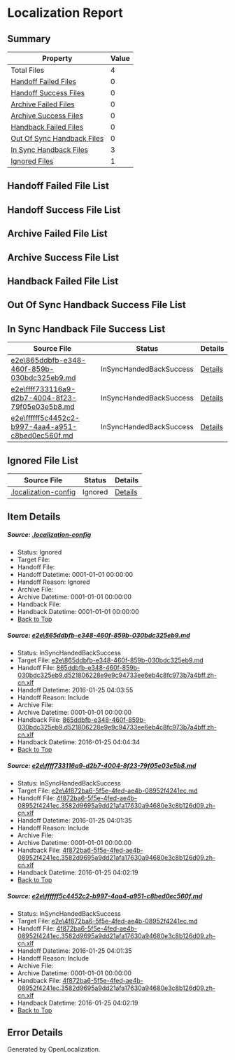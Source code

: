 # <a name='report-top'></a> Localization Report

## Summary
 Property | Value 
 -------- | ----- 
 Total Files | 4
[ Handoff Failed Files ](#handoff-failed-list)| 0
[ Handoff Success Files ](#handoff-success-list)| 0
[ Archive Failed Files ](#archive-failed-list)| 0
[ Archive Success Files ](#archive-success-list)| 0
[ Handback Failed Files ](#handback-failed-list)| 0
[ Out Of Sync Handback Files ](#outofsync-handback-success-list)| 0
[ In Sync Handback Files ](#insync-handback-success-list)| 3
[ Ignored Files ](#ignored-list)| 1

## <a name='handoff-failed-list'></a> Handoff Failed File List

## <a name='handoff-success-list'></a> Handoff Success File List

## <a name='archive-failed-list'></a> Archive Failed File List

## <a name='archive-success-list'></a> Archive Success File List

## <a name='handback-failed-list'></a> Handback Failed File List

## <a name='outofsync-handback-success-list'></a> Out Of Sync Handback Success File List

## <a name='insync-handback-success-list'></a> In Sync Handback File Success List
 Source File | Status | Details 
 ----------- | ------ | ------- 
 [e2e\865ddbfb-e348-460f-859b-030bdc325eb9.md](https://github.com/OpenLocalizationTest/oltest/blob/de5e63e80893aff53a6d7e79931f17a275bf589d/e2e/865ddbfb-e348-460f-859b-030bdc325eb9.md) | InSyncHandedBackSuccess | [Details](#95681d54cb0b74d6cb4eb40fdde3e7d9106c890b1)
 [e2e\ffff733116a9-d2b7-4004-8f23-79f05e03e5b8.md](https://github.com/OpenLocalizationTest/oltest/blob/de5e63e80893aff53a6d7e79931f17a275bf589d/e2e/ffff733116a9-d2b7-4004-8f23-79f05e03e5b8.md) | InSyncHandedBackSuccess | [Details](#04400b534cda6bca1d6f0fc7762f6d789d40c47f2)
 [e2e\ffffff5c4452c2-b997-4aa4-a951-c8bed0ec560f.md](https://github.com/OpenLocalizationTest/oltest/blob/de5e63e80893aff53a6d7e79931f17a275bf589d/e2e/ffffff5c4452c2-b997-4aa4-a951-c8bed0ec560f.md) | InSyncHandedBackSuccess | [Details](#04400b534cda6bca1d6f0fc7762f6d789d40c47f3)

## <a name='ignored-list'></a> Ignored File List
 Source File | Status | Details 
 ----------- | ------ | ------- 
 [.localization-config](https://github.com/OpenLocalizationTest/oltest/blob/de5e63e80893aff53a6d7e79931f17a275bf589d/.localization-config) | Ignored | [Details](#e4725be8631cbe979bbe0fa8b97cd75f1fd41d4d0)

## Item Details
##### <a name='e4725be8631cbe979bbe0fa8b97cd75f1fd41d4d0'></a> Source: [.localization-config](https://github.com/OpenLocalizationTest/oltest/blob/de5e63e80893aff53a6d7e79931f17a275bf589d/.localization-config)
* Status: Ignored
* Target File: 
* Handoff File: 
* Handoff Datetime: 0001-01-01 00:00:00
* Handoff Reason: Ignored
* Archive File: 
* Archive Datetime: 0001-01-01 00:00:00
* Handback File: 
* Handback Datetime: 0001-01-01 00:00:00
* [Back to Top](#report-top)

##### <a name='95681d54cb0b74d6cb4eb40fdde3e7d9106c890b1'></a> Source: [e2e\865ddbfb-e348-460f-859b-030bdc325eb9.md](https://github.com/OpenLocalizationTest/oltest/blob/de5e63e80893aff53a6d7e79931f17a275bf589d/e2e/865ddbfb-e348-460f-859b-030bdc325eb9.md)
* Status: InSyncHandedBackSuccess
* Target File: [e2e\865ddbfb-e348-460f-859b-030bdc325eb9.md](https://github.com/OpenLocalizationTestOrg/oltest.zh-cn/blob/2cc5557a1375c1615446a44e01822051bfd14dd4/e2e/865ddbfb-e348-460f-859b-030bdc325eb9.md)
* Handoff File: [865ddbfb-e348-460f-859b-030bdc325eb9.d521806228e9e9c94733ee6eb4c8fc973b7a4bff.zh-cn.xlf](https://github.com/OpenLocalizationTestOrg/olhandoff/blob/32457625c74c9a8c1b8b880e1fadac3345af8ba8/ol-handoff/OpenLocalizationTestOrg/oltest.zh-cn/qimu/865ddbfb-e348-460f-859b-030bdc325eb9.d521806228e9e9c94733ee6eb4c8fc973b7a4bff.zh-cn.xlf)
* Handoff Datetime: 2016-01-25 04:03:55
* Handoff Reason: Include
* Archive File: 
* Archive Datetime: 0001-01-01 00:00:00
* Handback File: [865ddbfb-e348-460f-859b-030bdc325eb9.d521806228e9e9c94733ee6eb4c8fc973b7a4bff.zh-cn.xlf](https://github.com/OpenLocalizationTestOrg/olhandback/blob/c8b4f0067e55e77ee2fbeaa7c90eb54ad45aac2d/ol-handback/OpenLocalizationTestOrg/oltest.zh-cn/qimu/865ddbfb-e348-460f-859b-030bdc325eb9.d521806228e9e9c94733ee6eb4c8fc973b7a4bff.zh-cn.xlf)
* Handback Datetime: 2016-01-25 04:04:34
* [Back to Top](#report-top)

##### <a name='04400b534cda6bca1d6f0fc7762f6d789d40c47f2'></a> Source: [e2e\ffff733116a9-d2b7-4004-8f23-79f05e03e5b8.md](https://github.com/OpenLocalizationTest/oltest/blob/de5e63e80893aff53a6d7e79931f17a275bf589d/e2e/ffff733116a9-d2b7-4004-8f23-79f05e03e5b8.md)
* Status: InSyncHandedBackSuccess
* Target File: [e2e\4f872ba6-5f5e-4fed-ae4b-08952f4241ec.md](https://github.com/OpenLocalizationTestOrg/oltest.zh-cn/blob/b08efb5037e9e0de23719c7e55a31f8132510bfe/e2e/4f872ba6-5f5e-4fed-ae4b-08952f4241ec.md)
* Handoff File: [4f872ba6-5f5e-4fed-ae4b-08952f4241ec.3582d9695a9dd21afa17630a94680e3c8b126d09.zh-cn.xlf](https://github.com/OpenLocalizationTestOrg/olhandoff/blob/edc167c13b7933011032f418179e713bfda96518/ol-handoff/OpenLocalizationTestOrg/oltest.zh-cn/qimu/4f872ba6-5f5e-4fed-ae4b-08952f4241ec.3582d9695a9dd21afa17630a94680e3c8b126d09.zh-cn.xlf)
* Handoff Datetime: 2016-01-25 04:01:35
* Handoff Reason: Include
* Archive File: 
* Archive Datetime: 0001-01-01 00:00:00
* Handback File: [4f872ba6-5f5e-4fed-ae4b-08952f4241ec.3582d9695a9dd21afa17630a94680e3c8b126d09.zh-cn.xlf](https://github.com/OpenLocalizationTestOrg/olhandback/blob/d4c6f1d6144b98f4131c1d6c4da83af88f256078/ol-handback/OpenLocalizationTestOrg/oltest.zh-cn/qimu/4f872ba6-5f5e-4fed-ae4b-08952f4241ec.3582d9695a9dd21afa17630a94680e3c8b126d09.zh-cn.xlf)
* Handback Datetime: 2016-01-25 04:02:19
* [Back to Top](#report-top)

##### <a name='04400b534cda6bca1d6f0fc7762f6d789d40c47f3'></a> Source: [e2e\ffffff5c4452c2-b997-4aa4-a951-c8bed0ec560f.md](https://github.com/OpenLocalizationTest/oltest/blob/de5e63e80893aff53a6d7e79931f17a275bf589d/e2e/ffffff5c4452c2-b997-4aa4-a951-c8bed0ec560f.md)
* Status: InSyncHandedBackSuccess
* Target File: [e2e\4f872ba6-5f5e-4fed-ae4b-08952f4241ec.md](https://github.com/OpenLocalizationTestOrg/oltest.zh-cn/blob/b08efb5037e9e0de23719c7e55a31f8132510bfe/e2e/4f872ba6-5f5e-4fed-ae4b-08952f4241ec.md)
* Handoff File: [4f872ba6-5f5e-4fed-ae4b-08952f4241ec.3582d9695a9dd21afa17630a94680e3c8b126d09.zh-cn.xlf](https://github.com/OpenLocalizationTestOrg/olhandoff/blob/edc167c13b7933011032f418179e713bfda96518/ol-handoff/OpenLocalizationTestOrg/oltest.zh-cn/qimu/4f872ba6-5f5e-4fed-ae4b-08952f4241ec.3582d9695a9dd21afa17630a94680e3c8b126d09.zh-cn.xlf)
* Handoff Datetime: 2016-01-25 04:01:35
* Handoff Reason: Include
* Archive File: 
* Archive Datetime: 0001-01-01 00:00:00
* Handback File: [4f872ba6-5f5e-4fed-ae4b-08952f4241ec.3582d9695a9dd21afa17630a94680e3c8b126d09.zh-cn.xlf](https://github.com/OpenLocalizationTestOrg/olhandback/blob/d4c6f1d6144b98f4131c1d6c4da83af88f256078/ol-handback/OpenLocalizationTestOrg/oltest.zh-cn/qimu/4f872ba6-5f5e-4fed-ae4b-08952f4241ec.3582d9695a9dd21afa17630a94680e3c8b126d09.zh-cn.xlf)
* Handback Datetime: 2016-01-25 04:02:19
* [Back to Top](#report-top)


## Error Details

Generated by OpenLocalization.
